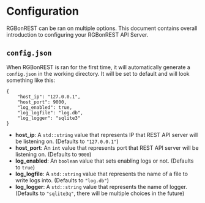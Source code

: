 # Configuration
RGBonREST can be ran on multiple options. This document contains overall introduction to configuring your RGBonREST API Server.

## `config.json`
When RGBonREST is ran for the first time, it will automatically generate a `config.json` in the working directory. It will be set to default and will look something like this:

```
{
    "host_ip": "127.0.0.1",
    "host_port": 9000,
    "log_enabled": true,
    "log_logfile": "log.db",
    "log_logger": "sqlite3"
}
```
- **host_ip**: A `std::string` value that represents IP that REST API server will be listening on. (Defaults to `"127.0.0.1"`)
- **host_port**: An `int` value that represents port that REST API server will be listening on. (Defaults to `9000`)
- **log_enabled**: An `boolean` value that sets enabling logs or not. (Defaults to `true`)
- **log_logfile**: A `std::string` value that represents the name of a file to write logs into. (Defaults to `"log.db"`)
- **log_logger**: A `std::string` value that represents the name of logger. (Defaults to `"sqlite3q"`, there will be multiple choices in the future)